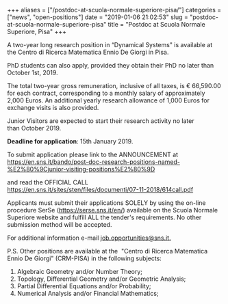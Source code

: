 +++
aliases = ["/postdoc-at-scuola-normale-superiore-pisa/"]
categories = ["news", "open-positions"]
date = "2019-01-06 21:02:53"
slug = "postdoc-at-scuola-normale-superiore-pisa"
title = "Postdoc at Scuola Normale Superiore, Pisa"
+++

A two-year long research position in “Dynamical Systems" is available at
the Centro di Ricerca Matematica Ennio De Giorgi in Pisa.

PhD students can also apply, provided they obtain their PhD no later
than October 1st, 2019.

The total two-year gross remuneration, inclusive of all taxes, is €
66,590.00 for each contract, corresponding to a monthly salary of
approximately 2,000 Euros. An additional yearly research allowance of
1,000 Euros for exchange visits is also provided.

Junior Visitors are expected to start their research activity no later  
than October 2019.

**Deadline for application**: 15th January 2019.  
  
To submit application please link to the ANNOUNCEMENT at  
<https://en.sns.it/bando/post-doc-research-positions-named-%E2%80%9Cjunior-visiting-positions%E2%80%9D>  
  
and read the OFFICIAL CALL  
<https://en.sns.it/sites/sten/files/documenti/07-11-2018/614call.pdf>  
  
Applicants must submit their applications SOLELY by using the on-line
procedure SerSe (<https://serse.sns.it/en/>) available on the Scuola
Normale Superiore website and fulfill ALL the tender's requirements. No
other submission method will be accepted.  
  
For additional information e-mail
[job.opportunities@sns.it.](mailto:job.opportunities@sns.it)

P.S. Other positions are available at the  "Centro di Ricerca Matematica
Ennio De Giorgi" (CRM-PISA) in the following subjects:  
1. Algebraic Geometry and/or Number Theory;  
2. Topology, Differential Geometry and/or Geometric Analysis;  
3. Partial Differential Equations and/or Probability;  
4. Numerical Analysis and/or Financial Mathematics;
